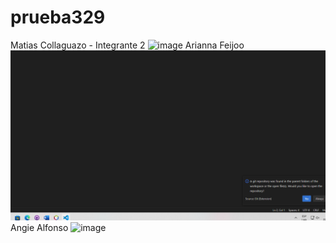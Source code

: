 # prueba329

Matias Collaguazo - Integrante 2
![image](https://github.com/MatiasCollaguazo/Taller02-Ramas/assets/152077122/a5da1c46-1260-4370-a282-361b1f09d0ff)
Arianna Feijoo
![Alt text](image.png)
Angie Alfonso
![image](https://github.com/angie329/prueba329/assets/138617428/7081edb7-03b5-4424-949e-00d1e21bd5b9)
